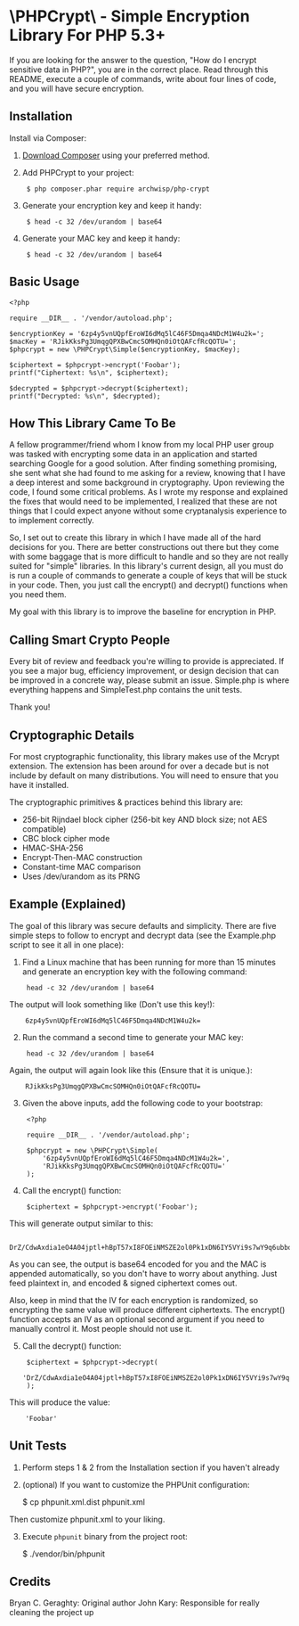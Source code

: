 # \PHPCrypt\ - Simple Encryption Library For PHP 5.3+

If you are looking for the answer to the question, "How do I encrypt
sensitive data in PHP?", you are in the correct place. Read through
this README, execute a couple of commands, write about four lines of
code, and you will have secure encryption.

## Installation

Install via Composer:

1. [Download Composer](http://getcomposer.org/download/) using your preferred method.
2. Add PHPCrypt to your project:

        $ php composer.phar require archwisp/php-crypt

3. Generate your encryption key and keep it handy:

        $ head -c 32 /dev/urandom | base64

4. Generate your MAC key and keep it handy:

        $ head -c 32 /dev/urandom | base64

## Basic Usage

    <?php

    require __DIR__ . '/vendor/autoload.php';

    $encryptionKey = '6zp4y5vnUQpfEroWI6dMq5lC46F5Dmqa4NDcM1W4u2k=';
    $macKey = 'RJikKksPg3UmqgQPXBwCmcSOMHQn0iOtQAFcfRcQOTU=';
    $phpcrypt = new \PHPCrypt\Simple($encryptionKey, $macKey);

    $ciphertext = $phpcrypt->encrypt('Foobar');
    printf("Ciphertext: %s\n", $ciphertext);

    $decrypted = $phpcrypt->decrypt($ciphertext);
    printf("Decrypted: %s\n", $decrypted);

## How This Library Came To Be

A fellow programmer/friend whom I know from my local PHP user group was
tasked with encrypting some data in an application and started searching
Google for a good solution. After finding something promising, she sent
what she had found to me asking for a review, knowing that I have a deep
interest and some background in cryptography. Upon reviewing the code, I
found some critical problems. As I wrote my response and explained the
fixes that would need to be implemented, I realized that these are not
things that I could expect anyone without some cryptanalysis experience to
to implement correctly.

So, I set out to create this library in which I have made all of the hard
decisions for you. There are better constructions out there but they come
with some baggage that is more difficult to handle and so they are not
really suited for "simple" libraries. In this library's current design,
all you must do is run a couple of commands to generate a couple of keys
that will be stuck in your code. Then, you just call the encrypt() and
decrypt() functions when you need them.

My goal with this library is to improve the baseline for encryption in PHP.

## Calling Smart Crypto People

Every bit of review and feedback you're willing to provide is appreciated.
If you see a major bug, efficiency improvement, or design decision that can 
be improved in a concrete way, please submit an issue. Simple.php is where
everything happens and SimpleTest.php contains the unit tests.

Thank you!

## Cryptographic Details

For most cryptographic functionality, this library makes use of the Mcrypt
extension. The extension has been around for over a decade but is not
include by default on many distributions. You will need to ensure that you
have it installed.

The cryptographic primitives & practices behind this library are:

* 256-bit Rijndael block cipher (256-bit key AND block size; not AES compatible)
* CBC block cipher mode
* HMAC-SHA-256
* Encrypt-Then-MAC construction
* Constant-time MAC comparison
* Uses /dev/urandom as its PRNG

## Example (Explained)

The goal of this library was secure defaults and simplicity. There are
five simple steps to follow to encrypt and decrypt data (see the
Example.php script to see it all in one place):

1. Find a Linux machine that has been running for more than 15 minutes and
generate an encryption key with the following command:

        head -c 32 /dev/urandom | base64

The output will look something like (Don't use this key!):
        
        6zp4y5vnUQpfEroWI6dMq5lC46F5Dmqa4NDcM1W4u2k=

2. Run the command a second time to generate your MAC key:

        head -c 32 /dev/urandom | base64

Again, the output will again look like this (Ensure that it is unique.):

        RJikKksPg3UmqgQPXBwCmcSOMHQn0iOtQAFcfRcQOTU=

3. Given the above inputs, add the following code to your bootstrap:

        <?php

        require __DIR__ . '/vendor/autoload.php';

        $phpcrypt = new \PHPCrypt\Simple(
            '6zp4y5vnUQpfEroWI6dMq5lC46F5Dmqa4NDcM1W4u2k=',
            'RJikKksPg3UmqgQPXBwCmcSOMHQn0iOtQAFcfRcQOTU='
        );

4. Call the encrypt() function:

        $ciphertext = $phpcrypt->encrypt('Foobar');

This will generate output similar to this:  

        DrZ/CdwAxdia1eO4A04jptl+hBpT57xI8FOEiNMSZE2ol0Pk1xDN6IY5VYi9s7wY9q6ubboF7lPnyQRTkx8y5w==|floT1+Ha5GHuO36+wie9rcNh+cQjRDJ5+OegF3mToew=

As you can see, the output is base64 encoded for you and the MAC is
appended automatically, so you don't have to worry about anything.
Just feed plaintext in, and encoded & signed ciphertext comes out.

Also, keep in mind that the IV for each encryption is randomized, so
encrypting the same value will produce different ciphertexts. The
encrypt() function accepts an IV as an optional second argument if you
need to manually control it. Most people should not use it.

5. Call the decrypt() function:

        $ciphertext = $phpcrypt->decrypt(
            'DrZ/CdwAxdia1eO4A04jptl+hBpT57xI8FOEiNMSZE2ol0Pk1xDN6IY5VYi9s7wY9q6ubboF7lPnyQRTkx8y5w==|floT1+Ha5GHuO36+wie9rcNh+cQjRDJ5+OegF3mToew='
        );

This will produce the value:

        'Foobar'

## Unit Tests

1. Perform steps 1 & 2 from the Installation section if you haven't already

2. (optional) If you want to customize the PHPUnit configuration:

    $ cp phpunit.xml.dist phpunit.xml

Then customize phpunit.xml to your liking.

3. Execute `phpunit` binary from the project root:

    $ ./vendor/bin/phpunit

## Credits

Bryan C. Geraghty: Original author
John Kary: Responsible for really cleaning the project up
